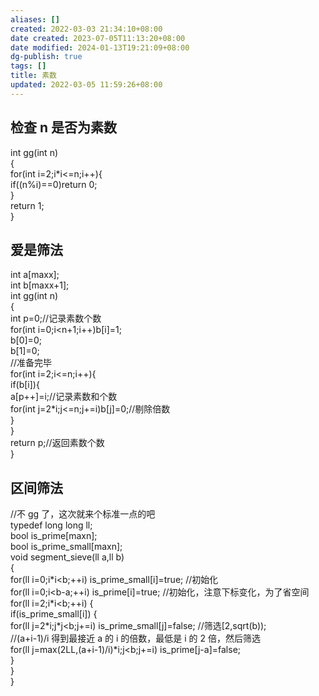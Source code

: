 ```yaml
---
aliases: []
created: 2022-03-03 21:34:10+08:00
date created: 2023-07-05T11:13:20+08:00
date modified: 2024-01-13T19:21:09+08:00
dg-publish: true
tags: []
title: 素数
updated: 2022-03-05 11:59:26+08:00
---
```


## 检查 n 是否为素数
int gg(int n)  
{  
for(int i=2;i\*i\<=n;i++){  
if((n%i)==0)return 0;  
}  
return 1;  
}

## 爱是筛法
int a\[maxx\];  
int b\[maxx+1\];  
int gg(int n)  
{  
int p=0;//记录素数个数  
for(int i=0;i\<n+1;i++)b\[i\]=1;  
b\[0\]=0;  
b\[1\]=0;  
//准备完毕  
for(int i=2;i\<=n;i++){  
if(b\[i\]){  
a\[p++\]=i;//记录素数和个数  
for(int j=2\*i;j\<=n;j+=i)b\[j\]=0;//剔除倍数  
}  
}  
return p;//返回素数个数  
}

## 区间筛法
//不 gg 了，这次就来个标准一点的吧  
typedef long long ll;  
bool is_prime\[maxn\];  
bool is_prime_small\[maxn\];  
void segment_sieve(ll a,ll b)  
{  
for(ll i=0;i\*i\<b;++i) is_prime_small\[i\]=true; //初始化  
for(ll i=0;i\<b-a;++i) is_prime\[i\]=true; //初始化，注意下标变化，为了省空间  
for(ll i=2;i\*i\<b;++i) {  
if(is_prime_small\[i\]) {  
for(ll j=2\*i;j\*j\<b;j+=i) is_prime_small\[j\]=false; //筛选\[2,sqrt(b));  
//(a+i-1)/i 得到最接近 a 的 i 的倍数，最低是 i 的 2 倍，然后筛选  
for(ll j=max(2LL,(a+i-1)/i)\*i;j\<b;j+=i) is_prime\[j-a\]=false;  
}  
}  
}